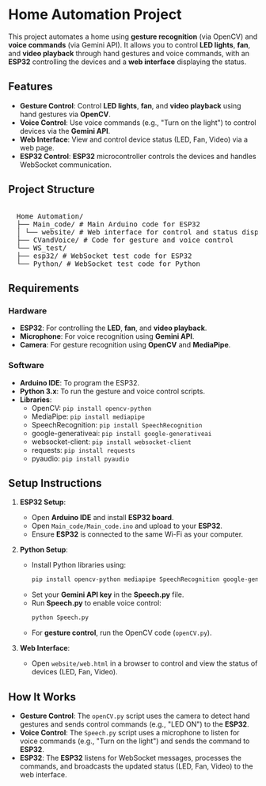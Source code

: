 # Home Automation Project

This project automates a home using **gesture recognition** (via OpenCV) and **voice commands** (via Gemini API). It allows you to control **LED lights**, **fan**, and **video playback** through hand gestures and voice commands, with an **ESP32** controlling the devices and a **web interface** displaying the status.

## Features
- **Gesture Control**: Control **LED lights**, **fan**, and **video playback** using hand gestures via **OpenCV**.
- **Voice Control**: Use voice commands (e.g., "Turn on the light") to control devices via the **Gemini API**.
- **Web Interface**: View and control device status (LED, Fan, Video) via a web page.
- **ESP32 Control**: **ESP32** microcontroller controls the devices and handles WebSocket communication.

## Project Structure
<pre> 
  Home Automation/ 
  ├── Main_code/ # Main Arduino code for ESP32 
  │ └── website/ # Web interface for control and status display 
  ├── CVandVoice/ # Code for gesture and voice control 
  └── WS_test/ 
  ├── esp32/ # WebSocket test code for ESP32 
  └── Python/ # WebSocket test code for Python  </pre>


## Requirements
### **Hardware**
- **ESP32**: For controlling the **LED**, **fan**, and **video playback**.
- **Microphone**: For voice recognition using **Gemini API**.
- **Camera**: For gesture recognition using **OpenCV** and **MediaPipe**.

### **Software**
- **Arduino IDE**: To program the ESP32.
- **Python 3.x**: To run the gesture and voice control scripts.
- **Libraries**:
  - OpenCV: `pip install opencv-python`
  - MediaPipe: `pip install mediapipe`
  - SpeechRecognition: `pip install SpeechRecognition`
  - google-generativeai: `pip install google-generativeai`
  - websocket-client: `pip install websocket-client`
  - requests: `pip install requests`
  - pyaudio: `pip install pyaudio`

## Setup Instructions
1. **ESP32 Setup**:
   - Open **Arduino IDE** and install **ESP32 board**.
   - Open `Main_code/Main_code.ino` and upload to your **ESP32**.
   - Ensure **ESP32** is connected to the same Wi-Fi as your computer.

2. **Python Setup**:
   - Install Python libraries using:
     ```bash
     pip install opencv-python mediapipe SpeechRecognition google-generativeai websocket-client requests pyaudio
     ```
   - Set your **Gemini API key** in the **Speech.py** file.
   - Run **Speech.py** to enable voice control:
     ```bash
     python Speech.py
     ```
   - For **gesture control**, run the OpenCV code (`openCV.py`).

3. **Web Interface**:
   - Open `website/web.html` in a browser to control and view the status of devices (LED, Fan, Video).

## How It Works
- **Gesture Control**: The `openCV.py` script uses the camera to detect hand gestures and sends control commands (e.g., "LED ON") to the **ESP32**.
- **Voice Control**: The `Speech.py` script uses a microphone to listen for voice commands (e.g., "Turn on the light") and sends the command to **ESP32**.
- **ESP32**: The **ESP32** listens for WebSocket messages, processes the commands, and broadcasts the updated status (LED, Fan, Video) to the web interface.

